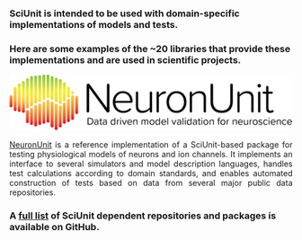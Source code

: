 ### SciUnit is intended to be used with domain-specific implementations of models and tests.  

### Here are some examples of the ~20 libraries that provide these implementations and are used in scientific projects.

<p style="text-align: center;"><a href="neuronunit.html"><img src="https://github.com/scidash/assets/raw/master/logos/neuronunit/NeuronUnitBlack2.png" width="650"></a>
<p style="text-align: justify;"><a href="neuronunit.html">NeuronUnit</a> is a reference implementation of a SciUnit-based
package for testing physiological models of neurons and ion channels.  It implements an interface to several simulators and model description languages, handles test calculations according to domain standards, and enables automated construction of tests based on data from several major public data repositories.</p></p>

### A [full list](https://github.com/scidash/sciunit/network/dependents) of SciUnit dependent repositories and packages is available on GitHub.